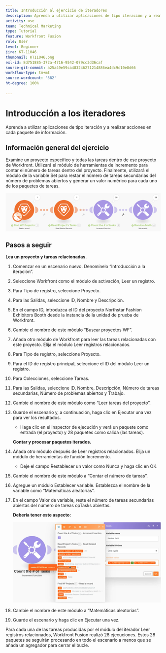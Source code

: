 ```yaml
---
title: Introducción al ejercicio de iteradores
description: Aprenda a utilizar aplicaciones de tipo iteración y a realizar acciones en cada paquete de información.
activity: use
team: Technical Marketing
type: Tutorial
feature: Workfront Fusion
role: User
level: Beginner
jira: KT-11046
thumbnail: KT11046.png
exl-id: 8d751885-372a-4716-9542-079cc3d36caf
source-git-commit: a25a49e59ca483246271214886ea4dc9c10e8d66
workflow-type: tm+mt
source-wordcount: '382'
ht-degree: 100%

---
```


# Introducción a los iteradores

Aprenda a utilizar aplicaciones de tipo iteración y a realizar acciones en cada paquete de información.

## Información general del ejercicio

Examine un proyecto específico y todas las tareas dentro de ese proyecto de Workfront. Utilizará el módulo de herramientas de incremento para contar el número de tareas dentro del proyecto. Finalmente, utilizará el módulo de la variable Set para restar el número de tareas secundarias del número de problemas abiertos y generar un valor numérico para cada uno de los paquetes de tareas.

![Imagen 1 de Introducción a los iteradores](../12-exercises/assets/introduction-to-iterators-walkthrough-1.png)

## Pasos a seguir

**Lea un proyecto y tareas relacionadas.**

1. Comenzar en un escenario nuevo. Denomínelo “Introducción a la iteración”.
1. Seleccione Workfront como el módulo de activación, Leer un registro.
1. Para Tipo de registro, seleccione Proyecto.
1. Para las Salidas, seleccione ID, Nombre y Descripción.
1. En el campo ID, introduzca el ID del proyecto Northstar Fashion Exhibitors Booth desde la instancia de la unidad de prueba de Workfront.
1. Cambie el nombre de este módulo “Buscar proyectos WF”.
1. Añada otro módulo de Workfront para leer las tareas relacionadas con este proyecto. Elija el módulo Leer registros relacionados.
1. Para Tipo de registro, seleccione Proyecto.
1. Para el ID de registro principal, seleccione el ID del módulo Leer un registro.
1. Para Colecciones, seleccione Tareas.
1. Para las Salidas, seleccione ID, Nombre, Descripción, Número de tareas secundarias, Número de problemas abiertos y Trabajo.
1. Cambie el nombre de este módulo como “Leer tareas del proyecto”.
1. Guarde el escenario y, a continuación, haga clic en Ejecutar una vez para ver los resultados.

   + Haga clic en el inspector de ejecución y verá un paquete como entrada (el proyecto) y 28 paquetes como salida (las tareas).

   **Contar y procesar paquetes iterados.**

1. Añada otro módulo después de Leer registros relacionados. Elija un módulo de herramientas de función Incremento.

   + Deje el campo Restablecer un valor como Nunca y haga clic en OK.

1. Cambie el nombre de este módulo a “Contar el número de tareas”.
1. Agregue un módulo Establecer variable. Establezca el nombre de la variable como “Matemáticas aleatorias”.
1. En el campo Valor de variable, reste el número de tareas secundarias abiertas del número de tareas opTasks abiertas.

   **Debería tener este aspecto:**

   ![Imagen 2 de la Introducción a los iteradores](../12-exercises/assets/introduction-to-iterators-walkthrough-2.png)

1. Cambie el nombre de este módulo a “Matemáticas aleatorias”.
1. Guarde el escenario y haga clic en Ejecutar una vez.

Para cada una de las tareas producidas por el módulo del iterador Leer registros relacionados, Workfront Fusion realizó 28 ejecuciones. Estos 28 paquetes se seguirán procesando en todo el escenario a menos que se añada un agregador para cerrar el bucle.
